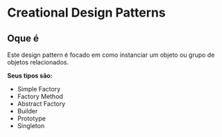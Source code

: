 # Creational Design Patterns

## Oque é

Este design pattern é focado em como instanciar um objeto ou grupo de objetos relacionados.

**Seus tipos são:**

- Simple Factory
- Factory Method
- Abstract Factory
- Builder
- Prototype
- Singleton
